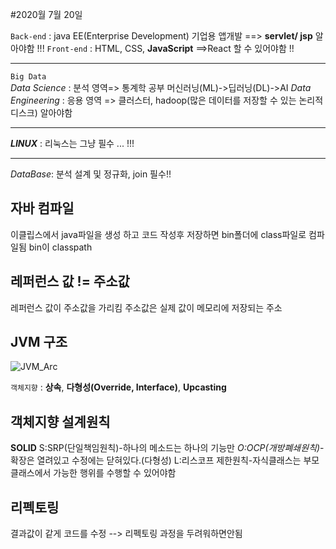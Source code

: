 #2020월 7월 20일

`Back-end` : java EE(Enterprise Development) 기업용 앱개발 ==> **servlet/ jsp** 알아야함 !!!
`Front-end` : HTML, CSS, **JavaScript** ==>React 할 수 있어야함 !!

 ***
 
 `Big Data`    
 _Data Science_ : 분석 영역=> 통계학 공부 머신러닝(ML)->딥러닝(DL)->AI
 _Data Engineering_ : 응용 영역 => 클러스터, hadoop(많은 데이터를 저장할 수 있는 논리적 디스크) 알아야함
 
 ***
 
 **_LINUX_** : 리눅스는 그냥 필수 ... !!!
 
 ***
 
 _DataBase_: 분석 설계 및 정규화, join 필수!!
     
## 자바 컴파일     
 이클립스에서 java파일을 생성 하고 코드 작성후 저장하면
 bin폴더에 class파일로 컴파일됨
 bin이 classpath
 
## 레퍼런스 값 != 주소값
레퍼런스 값이 주소값을 가리킴
주소값은 실제 값이 메모리에 저장되는 주소

## JVM 구조

![JVM_Arc](https://user-images.githubusercontent.com/31756030/88452660-81228f80-ce9b-11ea-809e-ecd1a911e10d.PNG)
    
`객체지향` : **상속**, **다형성(Override, Interface)**, **Upcasting**

## 객체지향 설계원칙 
**SOLID**
S:SRP(단일책임원칙)-하나의 메소드는 하나의 기능만
_O:OCP(개방폐쇄원칙)_-확장은 열려있고 수정에는 닫혀있다.(다형성)
L:리스코프 제한원칙-자식클래스는 부모클래스에서 가능한 행위를 수행할 수 있어야함 

## 리펙토링
결과값이 같게 코드를 수정 --> 리펙토링 과정을 두려워하면안됨